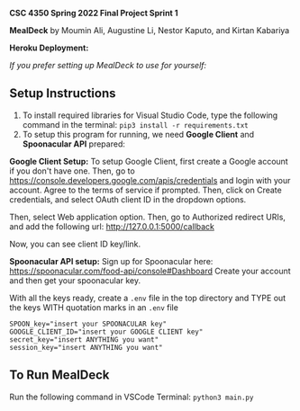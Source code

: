 **CSC 4350 Spring 2022 Final Project Sprint 1**

**MealDeck** by Moumin Ali, Augustine Li, Nestor Kaputo, and Kirtan Kabariya

**Heroku Deployment:**

*If you prefer setting up MealDeck to use for yourself:*
## Setup Instructions
1. To install required libraries for Visual Studio Code, type the following command in the terminal:
`pip3 install -r requirements.txt`
2. To setup this program for running, we need **Google Client** and **Spoonacular API** prepared:

**Google Client Setup:**
To setup Google Client, first create a Google account if you don't have one.
Then, go to https://console.developers.google.com/apis/credentials
and login with your account.
Agree to the terms of service if prompted.
Then, click on Create credentials,
and select OAuth client ID in the dropdown options.

Then, select Web application option.
Then, go to Authorized redirect URIs,
and add the following url:
http://127.0.0.1:5000/callback

Now, you can see client ID key/link.

**Spoonacular API setup:**
Sign up for Spoonacular here: https://spoonacular.com/food-api/console#Dashboard
Create your account and then get your spoonacular key.

With all the keys ready, create a `.env` file in the top directory
and TYPE out the keys WITH quotation marks in an `.env` file
```
SPOON_key="insert your SPOONACULAR key"
GOOGLE_CLIENT_ID="insert your GOOGLE CLIENT key"
secret_key="insert ANYTHING you want"
session_key="insert ANYTHING you want"
```

## To Run MealDeck
Run the following command in VSCode Terminal:
`python3 main.py` 